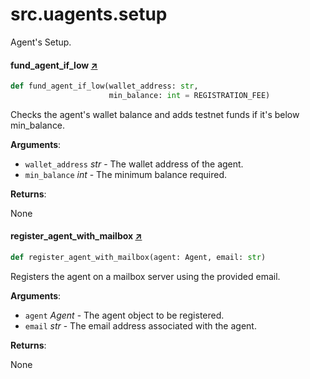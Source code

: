 # src.uagents.setup

Agent's Setup.

#### fund_agent_if_low [↗](https://github.com/fetchai/uAgents/blob/main/python/src/uagents/setup.py#L14)

```python
def fund_agent_if_low(wallet_address: str,
                      min_balance: int = REGISTRATION_FEE)
```

Checks the agent's wallet balance and adds testnet funds if it's below min_balance.

**Arguments**:

- `wallet_address` _str_ - The wallet address of the agent.
- `min_balance` _int_ - The minimum balance required.

**Returns**:

None

#### register_agent_with_mailbox [↗](https://github.com/fetchai/uAgents/blob/main/python/src/uagents/setup.py#L39)

```python
def register_agent_with_mailbox(agent: Agent, email: str)
```

Registers the agent on a mailbox server using the provided email.

**Arguments**:

- `agent` _Agent_ - The agent object to be registered.
- `email` _str_ - The email address associated with the agent.

**Returns**:

None
